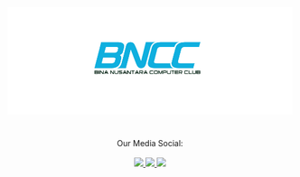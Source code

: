 <img src="https://github.com/BNCC-Malang/.github/blob/main/assets/Screenshot%202021-09-22%20at%2021-46-41%20BNCC.png">

#

<div align="center">
  Our Media Social:<br><br>
  <a href="https://www.instagram.com/bnccmalang/">
  <img src="https://img.shields.io/badge/Instagram-E4405F?style=for-the-badge&logo=instagram&logoColor=white">
  </a>
<!--   <a href="#">
  <img src="https://img.shields.io/badge/Line-00C300?style=for-the-badge&logo=line&logoColor=white">
  </a> -->
  <a href="https://vt.tiktok.com/ZSedSdNfu/">
  <img src="https://img.shields.io/badge/TikTok-000000?style=for-the-badge&logo=tiktok&logoColor=white">
  </a>
  <a href"#">
    <img src="https://img.shields.io/badge/WhatsApp-25D366?style=for-the-badge&logo=whatsapp&logoColor=white">
  </a>
<!--   <a href="#">
   <img src="https://img.shields.io/badge/Microsoft_Teams-6264A7?style=for-the-badge&logo=microsoft-teams&logoColor=white">
  </a> -->
  
</div>

